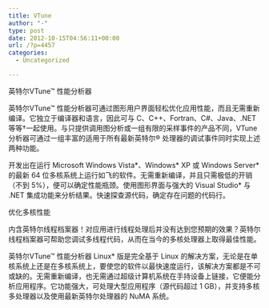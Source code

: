 ```yaml
---
title: VTune
author: "-"
type: post
date: 2012-10-15T04:56:11+00:00
url: /?p=4457
categories:
  - Uncategorized

---
```

英特尔VTune™ 性能分析器


英特尔VTune™ 性能分析器可通过图形用户界面轻松优化应用性能，而且无需重新编译。它独立于编译器和语言，因此可与 C、C++、Fortran、C#、Java、.NET 等等†一起使用。与只提供调用图分析或一组有限的采样事件的产品不同，VTune 分析器可通过一组丰富的适用于所有最新英特尔&reg; 处理器的调试事件同时实现上述两种功能。


开发出在运行 Microsoft Windows Vista\*、Windows\* XP 或 Windows Server\* 的最新 64 位多核系统上运行如飞的软件。无需重新编译，并且只需极低的开销（不到 5%），便可以确定性能瓶颈。使用图形界面与强大的 Visual Studio\* 与 .NET 集成功能来分析结果。快速探查源代码，确定存在问题的代码行。


优化多核性能


内含英特尔线程档案器！对应用进行线程处理后并没有达到您预期的效果？英特尔线程档案器可帮助您调试多线程代码，从而在当今的多核处理器上取得最佳性能。


英特尔VTune™ 性能分析器 Linux* 版是完全基于 Linux 的解决方案，无论是在单核系统上还是在多核系统上，要使您的软件以最快速度运行，该解决方案都是不可或缺的。无需重新编译，也无需通过超级计算机系统在手持设备上链接，它便能分析应用程序。它功能强大，可处理大型应用程序（源代码超过 1 GB），并支持多核多处理器以及使用最新英特尔处理器的 NuMA 系统。